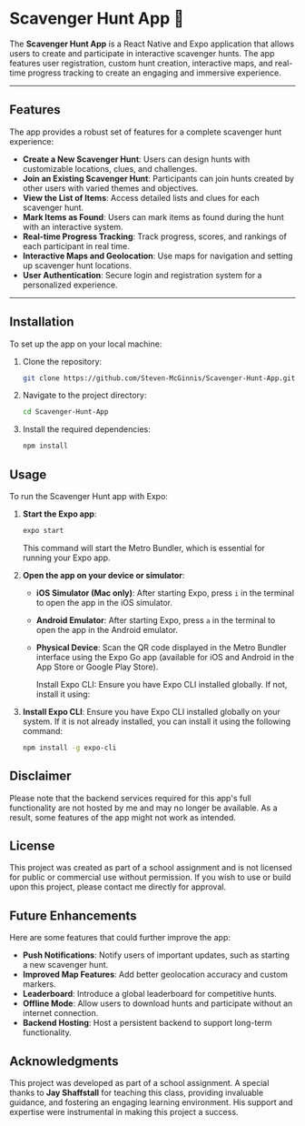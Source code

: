 # Scavenger Hunt App 📱

The **Scavenger Hunt App** is a React Native and Expo application that allows users to create and participate in interactive scavenger hunts. The app features user registration, custom hunt creation, interactive maps, and real-time progress tracking to create an engaging and immersive experience.

---

## Features

The app provides a robust set of features for a complete scavenger hunt experience:

- **Create a New Scavenger Hunt**: Users can design hunts with customizable locations, clues, and challenges.
- **Join an Existing Scavenger Hunt**: Participants can join hunts created by other users with varied themes and objectives.
- **View the List of Items**: Access detailed lists and clues for each scavenger hunt.
- **Mark Items as Found**: Users can mark items as found during the hunt with an interactive system.
- **Real-time Progress Tracking**: Track progress, scores, and rankings of each participant in real time.
- **Interactive Maps and Geolocation**: Use maps for navigation and setting up scavenger hunt locations.
- **User Authentication**: Secure login and registration system for a personalized experience.

---

## Installation

To set up the app on your local machine:

1. Clone the repository:

   ```bash
   git clone https://github.com/Steven-McGinnis/Scavenger-Hunt-App.git
   ```

2. Navigate to the project directory:

   ```bash
   cd Scavenger-Hunt-App
   ```

3. Install the required dependencies:

   ```bash
   npm install
   ```

## Usage

To run the Scavenger Hunt app with Expo:

1.  **Start the Expo app**:

    ```bash
    expo start
    ```

    This command will start the Metro Bundler, which is essential for running your Expo app.

2.  **Open the app on your device or simulator**:

    - **iOS Simulator (Mac only)**: After starting Expo, press `i` in the terminal to open the app in the iOS simulator.
    - **Android Emulator**: After starting Expo, press `a` in the terminal to open the app in the Android emulator.
    - **Physical Device**: Scan the QR code displayed in the Metro Bundler interface using the Expo Go app (available for iOS and Android in the App Store or Google Play Store).

      Install Expo CLI: Ensure you have Expo CLI installed globally. If not, install it using:

3.  **Install Expo CLI**:
    Ensure you have Expo CLI installed globally on your system. If it is not already installed, you can install it using the following command:
    ```bash
    npm install -g expo-cli
    ```

## Disclaimer

Please note that the backend services required for this app's full functionality are not hosted by me and may no longer be available. As a result, some features of the app might not work as intended.

## License

This project was created as part of a school assignment and is not licensed for public or commercial use without permission. If you wish to use or build upon this project, please contact me directly for approval.

## Future Enhancements

Here are some features that could further improve the app:

- **Push Notifications**: Notify users of important updates, such as starting a new scavenger hunt.
- **Improved Map Features**: Add better geolocation accuracy and custom markers.
- **Leaderboard**: Introduce a global leaderboard for competitive hunts.
- **Offline Mode**: Allow users to download hunts and participate without an internet connection.
- **Backend Hosting**: Host a persistent backend to support long-term functionality.

## Acknowledgments

This project was developed as part of a school assignment. A special thanks to **Jay Shaffstall** for teaching this class, providing invaluable guidance, and fostering an engaging learning environment. His support and expertise were instrumental in making this project a success.
